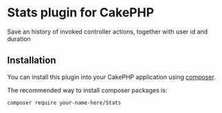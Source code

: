 # Stats plugin for CakePHP

Save an history of invoked controller actions, together with user id and duration

## Installation

You can install this plugin into your CakePHP application using [composer](http://getcomposer.org).

The recommended way to install composer packages is:

```
composer require your-name-here/Stats
```
